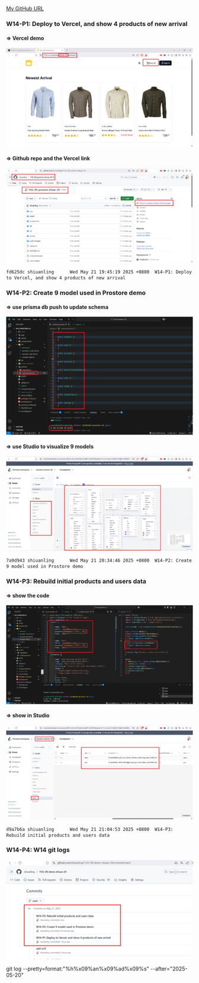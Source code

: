 [My GitHub URL](https://github.com/shiuanling/1132-2N-demo-24.git)

### W14-P1: Deploy to Vercel, and show 4 products of new arrival
 
#### => Vercel demo
 
![](w14-p1-1.png)
 
#### => Github repo and the Vercel link
 
![](w14-p1-2.png)
```
fd625dc shiuanling      Wed May 21 19:45:19 2025 +0800  W14-P1: Deploy to Vercel, and show 4 products of new arrival
```

### W14-P2: Create 9 model used in Prostore demo
 
#### => use prisma db push to update schema
 
![](w14-p2-1.png)
 
#### => use Studio to visualize 9 models
 
![](w14-p2-2.png)
```
7a9d943 shiuanling      Wed May 21 20:34:46 2025 +0800  W14-P2: Create 9 model used in Prostore demo
```

### W14-P3: Rebuild initial products and users data
 
#### => show the code
 
![](w14-p3-1.png)
 
#### => show in Studio
 
![](w14-p3-2.png)
```
d9a7b6a shiuanling      Wed May 21 21:04:53 2025 +0800  W14-P3: Rebuild initial products and users data
```

### W14-P4: W14 git logs
![](w14-p4.png)

git log --pretty=format:"%h%x09%an%x09%ad%x09%s" --after="2025-05-20"